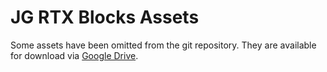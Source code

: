 # JG RTX Blocks Assets
Some assets have been omitted from the git repository. They are available for download via [Google Drive](https://drive.google.com/drive/folders/1TtPpy-yjNDZpjd7pSJAcqL2FT-9k2Xtz?usp=sharing).
